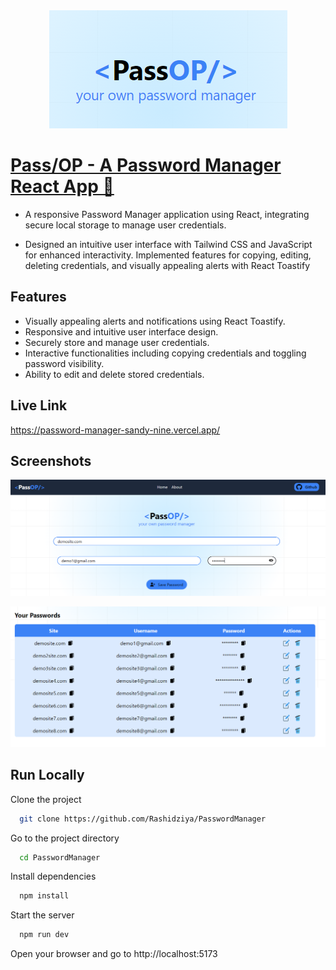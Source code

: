 
<div align="center">
  <img src="https://github.com/Rashidziya/Image-Assets/blob/main/passwordmanagerLogo.png" alt="Logo" />
</div>

# [Pass/OP - A Password Manager React App  🔗](https://password-manager-sandy-nine.vercel.app/) 
-  A responsive Password Manager application using React, integrating secure local storage to manage user credentials.

-  Designed an intuitive user interface with Tailwind CSS and JavaScript for enhanced interactivity. Implemented features for copying, editing, deleting credentials, and visually appealing alerts with React Toastify

## Features

- Visually appealing alerts and notifications using React Toastify.
- Responsive and intuitive user interface design.
- Securely store and manage user credentials.
- Interactive functionalities including copying credentials and toggling password visibility.
- Ability to edit and delete stored credentials.


## Live Link
https://password-manager-sandy-nine.vercel.app/

## Screenshots

![App Screenshot1](https://github.com/Rashidziya/Image-Assets/blob/main/LandingPasswordManager.png)

![App Screenshot2](https://github.com/Rashidziya/Image-Assets/blob/main/passwordStore.png)


## Run Locally

Clone the project

```bash
  git clone https://github.com/Rashidziya/PasswordManager
```

Go to the project directory

```bash
  cd PasswordManager
```

Install dependencies

```bash
  npm install
```

Start the server

```bash
  npm run dev
```

Open your browser and go to http://localhost:5173
